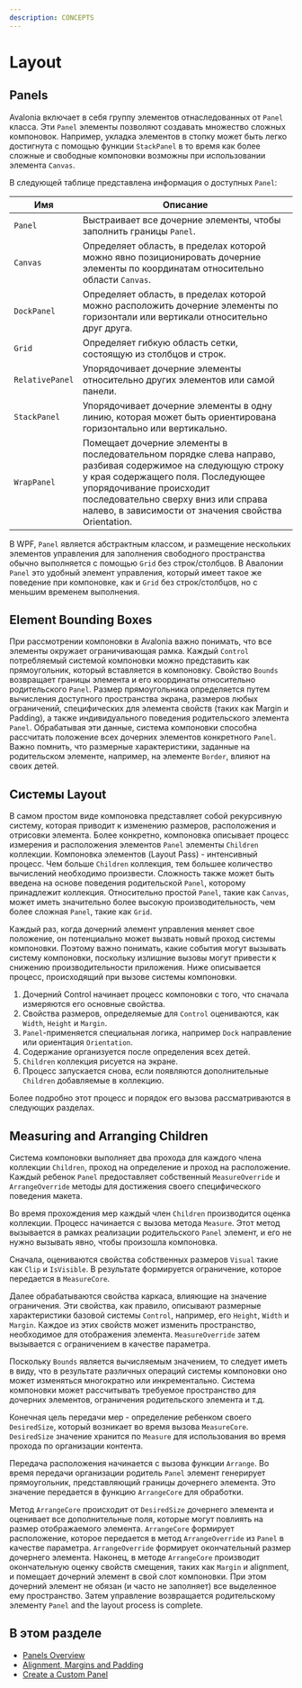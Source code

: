 ```yaml
---
description: CONCEPTS
---
```


# Layout

## Panels

Avalonia включает в себя группу элементов отнаследованных от `Panel` класса. Эти `Panel` элементы позволяют создавать множество сложных компоновок. Например, укладка элементов в стопку может быть легко достигнута с помощью функции `StackPanel` в то время как более сложные и свободные компоновки возможны при использовании элемента `Canvas`.

В следующей таблице представлена информация о доступных `Panel`:

| Имя            | Описание                                                                                                                                                                                                                                                               |
| --------------- | ------------------------------------------------------------------------------------------------------------------------------------------------------------------------------------------------------------------------------------------------------------------------- |
| `Panel`         | Выстраивает все дочерние элементы, чтобы заполнить границы `Panel`.                                                                                                                                                                                                       |
| `Canvas`        | Определяет область, в пределах которой можно явно позиционировать дочерние элементы по координатам относительно области `Canvas`.                                                                                                                                         |
| `DockPanel`     | Определяет область, в пределах которой можно расположить дочерние элементы по горизонтали или вертикали относительно друг друга.                                                                                                                                          |
| `Grid`          | Определяет гибкую область сетки, состоящую из столбцов и строк.                                                                                                                                                                                                           |
| `RelativePanel` | Упорядочивает дочерние элементы относительно других элементов или самой панели.                                                                                                                                                                                           |
| `StackPanel`    | Упорядочивает дочерние элементы в одну линию, которая может быть ориентирована горизонтально или вертикально.                                                                                                                                                             |
| `WrapPanel`     | Помещает дочерние элементы в последовательном порядке слева направо, разбивая содержимое на следующую строку у края содержащего поля. Последующее упорядочивание происходит последовательно сверху вниз или справа налево, в зависимости от значения свойства Orientation.|

В WPF, `Panel` является абстрактным классом, и размещение нескольких элементов управления для заполнения свободного пространства обычно выполняется с помощью `Grid` без строк/столбцов. В Авалонии `Panel` это удобный элемент управления, который имеет такое же поведение при компоновке, как и `Grid` без строк/столбцов, но с меньшим временем выполнения.

## Element Bounding Boxes

При рассмотрении компоновки в Avalonia важно понимать, что все элементы окружает ограничивающая рамка. Каждый `Control` потребляемый системой компоновки можно представить как прямоугольник, который вставляется в компоновку. Свойство `Bounds` возвращает границы элемента и его координаты относительно родительского `Panel`. Размер прямоугольника определяется путем вычисления доступного пространства экрана, размеров любых ограничений, специфических для элемента свойств (таких как Margin и Padding), а также индивидуального поведения родительского элемента `Panel`. Обрабатывая эти данные, система компоновки способна рассчитать положение всех дочерних элементов конкретного `Panel`. Важно помнить, что размерные характеристики, заданные на родительском элементе, например, на элементе  `Border`, влияют на своих детей.

## Системы Layout

В самом простом виде компоновка представляет собой рекурсивную систему, которая приводит к изменению размеров, расположения и отрисовки элемента. Более конкретно, компоновка описывает процесс измерения и расположения элементов `Panel` элементы `Children` коллекции. Компоновка элементов (Layout Pass) - интенсивный процесс. Чем больше `Children` коллекция, тем большее количество вычислений необходимо произвести. Сложность также может быть введена на основе поведения родительской `Panel`, которому принадлежит коллекция. Относительно простой `Panel`, такие как `Canvas`, может иметь значительно более высокую производительность, чем более сложная `Panel`, такие как `Grid`.

Каждый раз, когда дочерний элемент управления меняет свое положение, он потенциально может вызвать новый проход системы компоновки. Поэтому важно понимать, какие события могут вызывать систему компоновки, поскольку излишние вызовы могут привести к снижению производительности приложения. Ниже описывается процесс, происходящий при вызове системы компоновки.

1. Дочерний Control начинает процесс компоновки с того, что сначала измеряются его основные свойства.
2. Свойства размеров, определяемые для `Control` оцениваются, как `Width`, `Height` и `Margin`.
3. `Panel`-применяется специальная логика, например `Dock` направление или ориентация `Orientation`.
4. Содержание организуется после определения всех детей.
5. `Children` коллекция рисуется на экране.
6. Процесс запускается снова, если появляются дополнительные `Children` добавляемые в коллекцию.

Более подробно этот процесс и порядок его вызова рассматриваются в следующих разделах.

## Measuring and Arranging Children

Система компоновки выполняет два прохода для каждого члена коллекции `Children`, проход на определение и проход на расположение. Каждый ребенок `Panel` предоставляет собственный `MeasureOverride` и `ArrangeOverride` методы для достижения своего специфического поведения макета.

Во время прохождения мер каждый член  `Children` производится оценка коллекции. Процесс начинается с вызова метода `Measure`. Этот метод вызывается в рамках реализации родительского `Panel` элемент, и его не нужно вызывать явно, чтобы произошла компоновка.

Сначала, оцениваются свойства собственных размеров `Visual` такие как `Clip` и `IsVisible`. В результате формируется ограничение, которое передается в `MeasureCore`.

Далее обрабатываются свойства каркаса, влияющие на значение ограничения. Эти свойства, как правило, описывают размерные характеристики базовой системы `Control`, например, его `Height`, `Width` и `Margin`. Каждое из этих свойств может изменить пространство, необходимое для отображения элемента. `MeasureOverride` затем вызывается с ограничением в качестве параметра.

Поскольку `Bounds` является вычисляемым значением, то следует иметь в виду, что в результате различных операций системы компоновки оно может изменяться многократно или инкрементально. Система компоновки может рассчитывать требуемое пространство для дочерних элементов, ограничения родительского элемента и т.д.

Конечная цель передачи мер - определение ребенком своего `DesiredSize`, который возникает во время вызова `MeasureCore`. `DesiredSize` значение хранится по `Measure` для использования во время прохода по организации контента.

Передача расположения начинается с вызова функции `Arrange`. Во время передачи организации родитель `Panel` элемент генерирует прямоугольник, представляющий границы дочернего элемента. Это значение передается в функцию `ArrangeCore` для обработки.

Метод `ArrangeCore` происходит от `DesiredSize` дочернего элемента и оценивает все дополнительные поля, которые могут повлиять на размер отображаемого элемента. `ArrangeCore` формирует расположение, которое передается в метод `ArrangeOverride` из `Panel` в качестве параметра. `ArrangeOverride` формирует окончательный размер дочернего элемента. Наконец, в методе `ArrangeCore` производит окончательную оценку свойств смещения, таких как `Margin` и alignment, и помещает дочерний элемент в свой слот компоновки. При этом дочерний элемент не обязан (и часто не заполняет) все выделенное ему пространство. Затем управление возвращается родительскому элементу `Panel` and the layout process is complete.

## В этом разделе

* [Panels Overview](panels-overview.md)
* [Alignment, Margins and Padding](alignment-margins-and-padding.md)
* [Create a Custom Panel](../../../guides/custom-controls/create-a-custom-panel.md)
